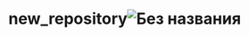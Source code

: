 # new_repository![Без названия](https://user-images.githubusercontent.com/94218162/141614275-7c671551-f6e9-483e-8c7f-d58ceb94b26e.jpg)
